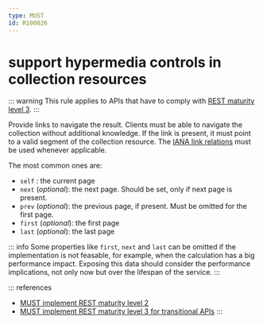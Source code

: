 ```yaml
---
type: MUST
id: R100026
---
```


# support hypermedia controls in collection resources

::: warning
This rule applies to APIs that have to comply with [REST maturity level 3](@guidelines/R000033).
:::

Provide links to navigate the result. Clients must be able to navigate the collection without additional knowledge. If the link is present, it must point to a valid segment of the collection resource.
The [IANA link relations](http://www.iana.org/assignments/link-relations/link-relations.xhtml) must be used whenever applicable.

The most common ones are:

- `self` : the current page
- `next` (_optional_): the next page. Should be set, only if next page is present.
- `prev` (_optional_): the previous page, if present. Must be omitted for the first page.
- `first` (_optional_): the first page
- `last` (_optional_): the last page

::: info
Some properties like `first`, `next` and `last` can be omitted if the implementation is not feasable, for example, when the calculation has a big performance impact.
Exposing this data should consider the performance implications, not only now but over the lifespan of the service.
:::

::: references

- [MUST implement REST maturity level 2](@guidelines/R000032)
- [MUST implement REST maturity level 3 for transitional APIs](@guidelines/R000033)
  :::

